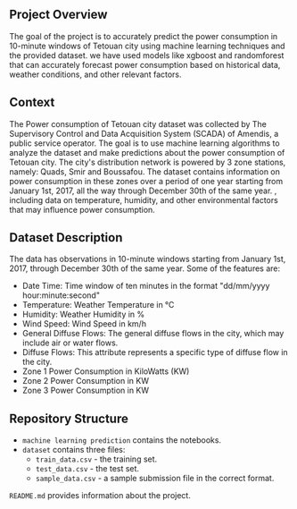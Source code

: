 ## Project Overview

The goal of the project is to accurately predict the power consumption in 10-minute windows of Tetouan city using machine learning techniques and the provided dataset. we have used models like xgboost and randomforest that can accurately forecast power consumption based on historical data, weather conditions, and other relevant factors.

## Context

The Power consumption of Tetouan city dataset was collected by The Supervisory Control and Data Acquisition System (SCADA) of Amendis, a public service operator. The goal is to use machine learning algorithms to analyze the dataset and make predictions about the power consumption of Tetouan city. The city's distribution network is powered by 3 zone stations, namely: Quads, Smir and Boussafou. The dataset contains information on power consumption in these zones over a period of one year starting from January 1st, 2017, all the way through December 30th of the same year. , including data on temperature, humidity, and other environmental factors that may influence power consumption.

## Dataset Description

The data has observations in 10-minute windows starting from January 1st, 2017, through December 30th of the same year. Some of the features are:

- Date Time: Time window of ten minutes in the format "dd/mm/yyyy hour:minute:second"
- Temperature: Weather Temperature in °C
- Humidity: Weather Humidity in %
- Wind Speed: Wind Speed in km/h
- General Diffuse Flows: The general diffuse flows in the city, which may include air or water flows.
- Diffuse Flows: This attribute represents a specific type of diffuse flow in the city.
- Zone 1 Power Consumption in KiloWatts (KW)
- Zone 2 Power Consumption in KW
- Zone 3 Power Consumption in KW

## Repository Structure

- `machine learning prediction` contains the notebooks.
- `dataset` contains three files:
  - `train_data.csv` - the training set.
  - `test_data.csv` - the test set.
  - `sample_data.csv` - a sample submission file in the correct format.

`README.md` provides information about the project.
